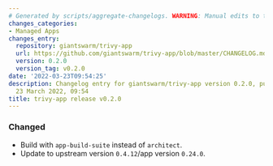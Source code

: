 ```yaml
---
# Generated by scripts/aggregate-changelogs. WARNING: Manual edits to this files will be overwritten.
changes_categories:
- Managed Apps
changes_entry:
  repository: giantswarm/trivy-app
  url: https://github.com/giantswarm/trivy-app/blob/master/CHANGELOG.md#020---2022-03-23
  version: 0.2.0
  version_tag: v0.2.0
date: '2022-03-23T09:54:25'
description: Changelog entry for giantswarm/trivy-app version 0.2.0, published on
  23 March 2022, 09:54
title: trivy-app release v0.2.0
---
```


### Changed
- Build with `app-build-suite` instead of `architect`.
- Update to upstream version `0.4.12`/app version `0.24.0`.
